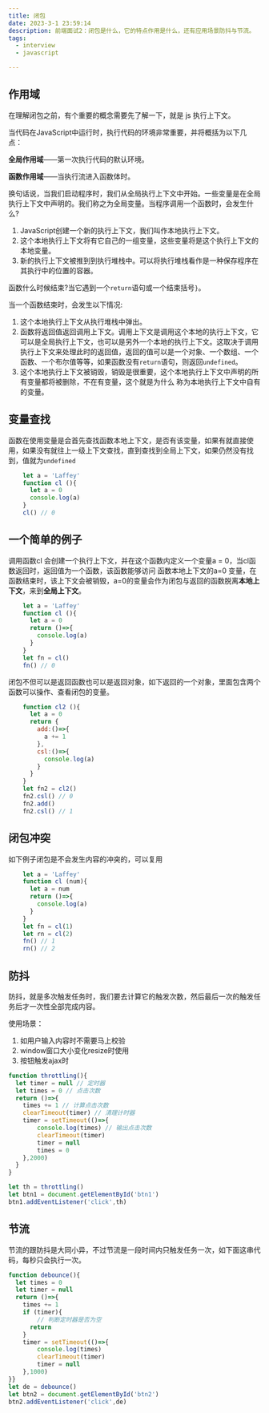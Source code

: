 ```yaml
---
title: 闭包
date: 2023-3-1 23:59:14
description: 前端面试2：闭包是什么，它的特点作用是什么，还有应用场景防抖与节流。
tags:
  - interview
  - javascript

---
```




## 作用域

在理解闭包之前，有个重要的概念需要先了解一下，就是 js 执行上下文。

当代码在JavaScript中运行时，执行代码的环境非常重要，并将概括为以下几点：

**全局作用域**——第一次执行代码的默认环境。

**函数作用域**——当执行流进入函数体时。

换句话说，当我们启动程序时，我们从全局执行上下文中开始。一些变量是在全局执行上下文中声明的。我们称之为全局变量。当程序调用一个函数时，会发生什么?

1. JavaScript创建一个新的执行上下文，我们叫作本地执行上下文。
2. 这个本地执行上下文将有它自己的一组变量，这些变量将是这个执行上下文的本地变量。
3. 新的执行上下文被推到到执行堆栈中。可以将执行堆栈看作是一种保存程序在其执行中的位置的容器。

函数什么时候结束?当它遇到一个`return`语句或一个结束括号`}`。

当一个函数结束时，会发生以下情况:

1. 这个本地执行上下文从执行堆栈中弹出。
2. 函数将返回值返回调用上下文。调用上下文是调用这个本地的执行上下文，它可以是全局执行上下文，也可以是另外一个本地的执行上下文。这取决于调用执行上下文来处理此时的返回值，返回的值可以是一个对象、一个数组、一个函数、一个布尔值等等，如果函数没有`return`语句，则返回`undefined`。
3. 这个本地执行上下文被销毁，销毁是很重要，这个本地执行上下文中声明的所有变量都将被删除，不在有变量，这个就是为什么 称为本地执行上下文中自有的变量。



## 变量查找

函数在使用变量是会首先查找函数本地上下文，是否有该变量，如果有就直接使用，如果没有就往上一级上下文查找，直到查找到全局上下文，如果仍然没有找到，值就为`undefined`

``` js
	let a = 'Laffey'
    function cl (){
      let a = 0
      console.log(a)
    }
	cl() // 0
```





## 一个简单的例子

调用函数cl 会创建一个执行上下文，并在这个函数内定义一个变量a = 0，当cl函数返回时，返回值为一个函数，该函数能够访问 函数本地上下文的a=0 变量，在函数结束时，该上下文会被销毁，a=0的变量会作为闭包与返回的函数脱离**本地上下文**，来到**全局上下文**。

``` js
    let a = 'Laffey'
    function cl (){
      let a = 0
      return ()=>{
        console.log(a)
      }
    }
    let fn = cl()
    fn() // 0
```



闭包不但可以是返回函数也可以是返回对象，如下返回的一个对象，里面包含两个函数可以操作、查看闭包的变量。

``` js
    function cl2 (){
      let a = 0
      return {
        add:()=>{
          a += 1
        },
        csl:()=>{
          console.log(a)
        }
      }
    }
    let fn2 = cl2()
    fn2.csl() // 0
    fn2.add() 
    fn2.csl() // 1
```





## 闭包冲突

如下例子闭包是不会发生内容的冲突的，可以复用

``` js
    let a = 'Laffey'
    function cl (num){
      let a = num
      return ()=>{
        console.log(a)
      }
    }
    let fn = cl(1)
    let rn = cl(2)
    fn() // 1
    rn() // 2
```





## 防抖

防抖，就是多次触发任务时，我们要去计算它的触发次数，然后最后一次的触发任务后才一次性全部完成内容。

使用场景：

1. 如用户输入内容时不需要马上校验
2. window窗口大小变化resize时使用
3. 按钮触发ajax时



``` js
function throttling(){
  let timer = null // 定时器
  let times = 0 // 点击次数
  return ()=>{
    times += 1 // 计算点击次数
    clearTimeout(timer) // 清理计时器
    timer = setTimeout(()=>{
        console.log(times) // 输出点击次数
        clearTimeout(timer)
        timer = null
        times = 0
    },2000)
  }
}

let th = throttling()
let btn1 = document.getElementById('btn1')
btn1.addEventListener('click',th)
```





## 节流

节流的跟防抖是大同小异，不过节流是一段时间内只触发任务一次，如下面这串代码，每秒只会执行一次。

```js
function debounce(){
  let times = 0
  let timer = null
  return ()=>{
    times += 1 
    if (timer){
        // 判断定时器是否为空
      return 
    }
    timer = setTimeout(()=>{
        console.log(times)
        clearTimeout(timer)
        timer = null
    },1000)
}}
let de = debounce()
let btn2 = document.getElementById('btn2')
btn2.addEventListener('click',de)
```

